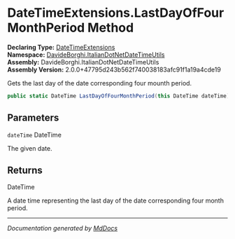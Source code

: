 ﻿<!--  
  <auto-generated>   
    The contents of this file were generated by a tool.  
    Changes to this file may be list if the file is regenerated  
  </auto-generated>   
-->

# DateTimeExtensions.LastDayOfFourMonthPeriod Method

**Declaring Type:** [DateTimeExtensions](../index.md)  
**Namespace:** [DavideBorghi.ItalianDotNetDateTimeUtils](../../index.md)  
**Assembly:** DavideBorghi.ItalianDotNetDateTimeUtils  
**Assembly Version:** 2.0.0+47795d243b562f740038183afc91f1a19a4cde19

Gets the last day of the date corresponding four mounth period.

```csharp
public static DateTime LastDayOfFourMonthPeriod(this DateTime dateTime);
```

## Parameters

`dateTime`  DateTime

The given date.

## Returns

DateTime

A date time representing the last day of the date corresponding four month period.

___

*Documentation generated by [MdDocs](https://github.com/ap0llo/mddocs)*
